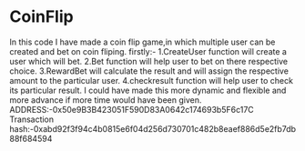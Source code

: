# CoinFlip
In this code I have made a coin flip game,in which multiple user can be created and bet on coin fliping.
firstly:-
1.CreateUser function will create a user which will bet.
2.Bet function will help user to bet on there respective choice.
3.RewardBet will calculate the result and will assign the respective amount  to the particular user.
4.checkresult function will help user to check its particular result.
I could have made this more dynamic and flexible and more advance if more time would have been given.
ADDRESS:-0x50e9B3B423051F590D83A0642c174693b5F6c17C
Transaction hash:-0xabd92f3f94c4b0815e6f04d256d730701c482b8eaef886d5e2fb7db88f684594
